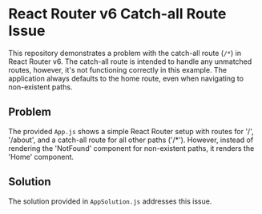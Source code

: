 # React Router v6 Catch-all Route Issue

This repository demonstrates a problem with the catch-all route (`/*`) in React Router v6.  The catch-all route is intended to handle any unmatched routes, however, it's not functioning correctly in this example.  The application always defaults to the home route, even when navigating to non-existent paths.

## Problem
The provided `App.js` shows a simple React Router setup with routes for '/', '/about', and a catch-all route for all other paths ('/*'). However, instead of rendering the 'NotFound' component for non-existent paths, it renders the 'Home' component.

## Solution
The solution provided in `AppSolution.js` addresses this issue.
